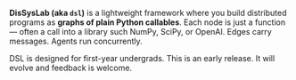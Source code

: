**DisSysLab (aka `dsl`)** is a lightweight framework where you build distributed programs as **graphs of plain Python callables**. Each node is just a function — often a call into a library such NumPy, SciPy, or OpenAI. Edges carry messages. Agents run concurrently.

DSL is designed for first-year undergrads. This is an early release. It will evolve and feedback is welcome.
